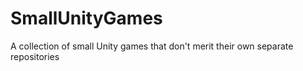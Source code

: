 # SmallUnityGames
 A collection of small Unity games that don't merit their own separate repositories
